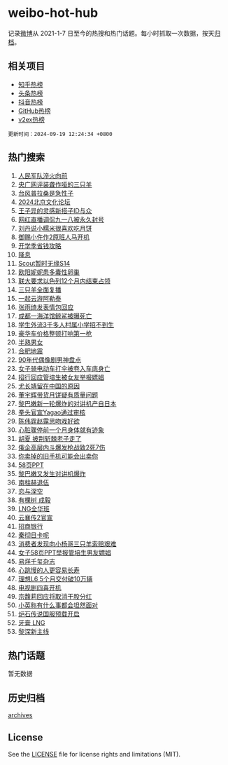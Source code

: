 # weibo-hot-hub

记录[微博](https://www.weibo.com)从 2021-1-7 日至今的热搜和热门话题。每小时抓取一次数据，按天[归档](archives)。

## 相关项目

- [知乎热榜](https://github.com/snaildev/zhihu-hot-hub)
- [头条热榜](https://github.com/snaildev/toutiao-hot-hub)
- [抖音热榜](https://github.com/snaildev/douyin-hot-hub)
- [GitHub热榜](https://github.com/snaildev/github-hot-hub)
- [v2ex热榜](https://github.com/snaildev/v2ex-hot-hub)


`更新时间：2024-09-19 12:24:34 +0800`

## 热门搜索

1. [人民军队淬火向前](https://m.weibo.cn/search?containerid=100103type%3D1%26t%3D10%26q%3D%23%E4%BA%BA%E6%B0%91%E5%86%9B%E9%98%9F%E6%B7%AC%E7%81%AB%E5%90%91%E5%89%8D%23&stream_entry_id=51&isnewpage=1&extparam=seat%3D1%26pos%3D0%26filter_type%3Drealtimehot%26stream_entry_id%3D51%26c_type%3D51%26q%3D%2523%25E4%25BA%25BA%25E6%25B0%2591%25E5%2586%259B%25E9%2598%259F%25E6%25B7%25AC%25E7%2581%25AB%25E5%2590%2591%25E5%2589%258D%2523%26dgr%3D0%26cate%3D10103%26display_time%3D1726719873%26pre_seqid%3D172671987368101234465152)
1. [央广网评装聋作哑的三只羊](https://m.weibo.cn/search?containerid=100103type%3D1%26t%3D10%26q%3D%23%E5%A4%AE%E5%B9%BF%E7%BD%91%E8%AF%84%E8%A3%85%E8%81%8B%E4%BD%9C%E5%93%91%E7%9A%84%E4%B8%89%E5%8F%AA%E7%BE%8A%23&stream_entry_id=31&isnewpage=1&extparam=seat%3D1%26flag%3D2%26c_type%3D31%26realpos%3D1%26pos%3D0%26lcate%3D5001%26band_rank%3D1%26q%3D%2523%25E5%25A4%25AE%25E5%25B9%25BF%25E7%25BD%2591%25E8%25AF%2584%25E8%25A3%2585%25E8%2581%258B%25E4%25BD%259C%25E5%2593%2591%25E7%259A%2584%25E4%25B8%2589%25E5%258F%25AA%25E7%25BE%258A%2523%26cate%3D5001%26stream_entry_id%3D31%26dgr%3D0%26filter_type%3Drealtimehot%26display_time%3D1726719873%26pre_seqid%3D172671987368101234465152)
1. [台风普拉桑是急性子](https://m.weibo.cn/search?containerid=100103type%3D1%26t%3D10%26q%3D%23%E5%8F%B0%E9%A3%8E%E6%99%AE%E6%8B%89%E6%A1%91%E6%98%AF%E6%80%A5%E6%80%A7%E5%AD%90%23&stream_entry_id=31&isnewpage=1&extparam=seat%3D1%26flag%3D1%26c_type%3D31%26realpos%3D2%26pos%3D1%26lcate%3D5001%26band_rank%3D2%26q%3D%2523%25E5%258F%25B0%25E9%25A3%258E%25E6%2599%25AE%25E6%258B%2589%25E6%25A1%2591%25E6%2598%25AF%25E6%2580%25A5%25E6%2580%25A7%25E5%25AD%2590%2523%26cate%3D5001%26stream_entry_id%3D31%26dgr%3D0%26filter_type%3Drealtimehot%26display_time%3D1726719873%26pre_seqid%3D172671987368101234465152)
1. [2024北京文化论坛](https://m.weibo.cn/search?containerid=100103type%3D1%26t%3D10%26q%3D%232024%E5%8C%97%E4%BA%AC%E6%96%87%E5%8C%96%E8%AE%BA%E5%9D%9B%23&stream_entry_id=31&isnewpage=1&extparam=seat%3D1%26flag%3D0%26c_type%3D31%26realpos%3D3%26pos%3D2%26lcate%3D5001%26band_rank%3D3%26q%3D%25232024%25E5%258C%2597%25E4%25BA%25AC%25E6%2596%2587%25E5%258C%2596%25E8%25AE%25BA%25E5%259D%259B%2523%26cate%3D5001%26stream_entry_id%3D31%26dgr%3D0%26filter_type%3Drealtimehot%26display_time%3D1726719873%26pre_seqid%3D172671987368101234465152)
1. [王子异的灵感新搭子ID与众](https://m.weibo.cn/search?containerid=100103type%3D1%26t%3D10%26q%3D%23%E7%8E%8B%E5%AD%90%E5%BC%82%E7%9A%84%E7%81%B5%E6%84%9F%E6%96%B0%E6%90%AD%E5%AD%90ID%E4%B8%8E%E4%BC%97%23&stream_entry_id=31&isnewpage=1&extparam=seat%3D1%26filter_type%3Drealtimehot%26c_type%3D31%26q%3D%2523%25E7%258E%258B%25E5%25AD%2590%25E5%25BC%2582%25E7%259A%2584%25E7%2581%25B5%25E6%2584%259F%25E6%2596%25B0%25E6%2590%25AD%25E5%25AD%2590ID%25E4%25B8%258E%25E4%25BC%2597%2523%26cate%3D5001%26lcate%3D5001%26adid%3D255613%26band_rank%3D4%26stream_entry_id%3D31%26topic_ad%3D1%26is_ad_pos%3D1%26dgr%3D0%26pos%3D3%26display_time%3D1726719873%26pre_seqid%3D172671987368101234465152)
1. [网红直播调侃九一八被永久封号](https://m.weibo.cn/search?containerid=100103type%3D1%26t%3D10%26q%3D%23%E7%BD%91%E7%BA%A2%E7%9B%B4%E6%92%AD%E8%B0%83%E4%BE%83%E4%B9%9D%E4%B8%80%E5%85%AB%E8%A2%AB%E6%B0%B8%E4%B9%85%E5%B0%81%E5%8F%B7%23&stream_entry_id=31&isnewpage=1&extparam=seat%3D1%26flag%3D1%26c_type%3D31%26realpos%3D4%26pos%3D4%26lcate%3D5001%26band_rank%3D4%26q%3D%2523%25E7%25BD%2591%25E7%25BA%25A2%25E7%259B%25B4%25E6%2592%25AD%25E8%25B0%2583%25E4%25BE%2583%25E4%25B9%259D%25E4%25B8%2580%25E5%2585%25AB%25E8%25A2%25AB%25E6%25B0%25B8%25E4%25B9%2585%25E5%25B0%2581%25E5%258F%25B7%2523%26cate%3D5001%26stream_entry_id%3D31%26dgr%3D0%26filter_type%3Drealtimehot%26display_time%3D1726719873%26pre_seqid%3D172671987368101234465152)
1. [刘丹说小糯米很喜欢吃月饼](https://m.weibo.cn/search?containerid=100103type%3D1%26t%3D10%26q%3D%23%E5%88%98%E4%B8%B9%E8%AF%B4%E5%B0%8F%E7%B3%AF%E7%B1%B3%E5%BE%88%E5%96%9C%E6%AC%A2%E5%90%83%E6%9C%88%E9%A5%BC%23&stream_entry_id=31&isnewpage=1&extparam=seat%3D1%26flag%3D2%26c_type%3D31%26realpos%3D5%26pos%3D5%26lcate%3D5001%26band_rank%3D5%26q%3D%2523%25E5%2588%2598%25E4%25B8%25B9%25E8%25AF%25B4%25E5%25B0%258F%25E7%25B3%25AF%25E7%25B1%25B3%25E5%25BE%2588%25E5%2596%259C%25E6%25AC%25A2%25E5%2590%2583%25E6%259C%2588%25E9%25A5%25BC%2523%26cate%3D5001%26stream_entry_id%3D31%26dgr%3D0%26filter_type%3Drealtimehot%26display_time%3D1726719873%26pre_seqid%3D172671987368101234465152)
1. [御赐小仵作2原班人马开机](https://m.weibo.cn/search?containerid=100103type%3D1%26t%3D10%26q%3D%23%E5%BE%A1%E8%B5%90%E5%B0%8F%E4%BB%B5%E4%BD%9C2%E5%8E%9F%E7%8F%AD%E4%BA%BA%E9%A9%AC%E5%BC%80%E6%9C%BA%23&stream_entry_id=31&isnewpage=1&extparam=seat%3D1%26flag%3D1%26c_type%3D31%26realpos%3D6%26pos%3D6%26lcate%3D5001%26band_rank%3D6%26q%3D%2523%25E5%25BE%25A1%25E8%25B5%2590%25E5%25B0%258F%25E4%25BB%25B5%25E4%25BD%259C2%25E5%258E%259F%25E7%258F%25AD%25E4%25BA%25BA%25E9%25A9%25AC%25E5%25BC%2580%25E6%259C%25BA%2523%26cate%3D5001%26stream_entry_id%3D31%26dgr%3D0%26filter_type%3Drealtimehot%26display_time%3D1726719873%26pre_seqid%3D172671987368101234465152)
1. [开学季省钱攻略](https://m.weibo.cn/search?containerid=100103type%3D1%26t%3D10%26q%3D%23%E5%BC%80%E5%AD%A6%E5%AD%A3%E7%9C%81%E9%92%B1%E6%94%BB%E7%95%A5%23&stream_entry_id=31&isnewpage=1&extparam=seat%3D1%26filter_type%3Drealtimehot%26c_type%3D31%26pos%3D7%26lcate%3D5001%26cate%3D5001%26band_rank%3D7%26q%3D%2523%25E5%25BC%2580%25E5%25AD%25A6%25E5%25AD%25A3%25E7%259C%2581%25E9%2592%25B1%25E6%2594%25BB%25E7%2595%25A5%2523%26adid%3D255631%26is_ad_pos%3D1%26dgr%3D0%26stream_entry_id%3D31%26display_time%3D1726719873%26pre_seqid%3D172671987368101234465152)
1. [降息](https://m.weibo.cn/search?containerid=100103type%3D1%26t%3D10%26q%3D%E9%99%8D%E6%81%AF&stream_entry_id=31&isnewpage=1&extparam=seat%3D1%26flag%3D16%26c_type%3D31%26realpos%3D7%26pos%3D8%26lcate%3D5001%26band_rank%3D7%26q%3D%25E9%2599%258D%25E6%2581%25AF%26cate%3D5001%26stream_entry_id%3D31%26dgr%3D0%26filter_type%3Drealtimehot%26display_time%3D1726719873%26pre_seqid%3D172671987368101234465152)
1. [Scout暂时无缘S14](https://m.weibo.cn/search?containerid=100103type%3D1%26t%3D10%26q%3D%23Scout%E6%9A%82%E6%97%B6%E6%97%A0%E7%BC%98S14%23&stream_entry_id=31&isnewpage=1&extparam=seat%3D1%26flag%3D1%26c_type%3D31%26realpos%3D8%26pos%3D9%26lcate%3D5001%26band_rank%3D8%26q%3D%2523Scout%25E6%259A%2582%25E6%2597%25B6%25E6%2597%25A0%25E7%25BC%2598S14%2523%26cate%3D5001%26stream_entry_id%3D31%26dgr%3D0%26filter_type%3Drealtimehot%26display_time%3D1726719873%26pre_seqid%3D172671987368101234465152)
1. [欧阳妮妮患多囊性卵巢](https://m.weibo.cn/search?containerid=100103type%3D1%26t%3D10%26q%3D%23%E6%AC%A7%E9%98%B3%E5%A6%AE%E5%A6%AE%E6%82%A3%E5%A4%9A%E5%9B%8A%E6%80%A7%E5%8D%B5%E5%B7%A2%23&stream_entry_id=31&isnewpage=1&extparam=seat%3D1%26flag%3D2%26c_type%3D31%26realpos%3D9%26pos%3D10%26lcate%3D5001%26band_rank%3D9%26q%3D%2523%25E6%25AC%25A7%25E9%2598%25B3%25E5%25A6%25AE%25E5%25A6%25AE%25E6%2582%25A3%25E5%25A4%259A%25E5%259B%258A%25E6%2580%25A7%25E5%258D%25B5%25E5%25B7%25A2%2523%26cate%3D5001%26stream_entry_id%3D31%26dgr%3D0%26filter_type%3Drealtimehot%26display_time%3D1726719873%26pre_seqid%3D172671987368101234465152)
1. [联大要求以色列12个月内结束占领](https://m.weibo.cn/search?containerid=100103type%3D1%26t%3D10%26q%3D%23%E8%81%94%E5%A4%A7%E8%A6%81%E6%B1%82%E4%BB%A5%E8%89%B2%E5%88%9712%E4%B8%AA%E6%9C%88%E5%86%85%E7%BB%93%E6%9D%9F%E5%8D%A0%E9%A2%86%23&stream_entry_id=31&isnewpage=1&extparam=seat%3D1%26flag%3D0%26c_type%3D31%26realpos%3D10%26pos%3D11%26lcate%3D5001%26band_rank%3D10%26q%3D%2523%25E8%2581%2594%25E5%25A4%25A7%25E8%25A6%2581%25E6%25B1%2582%25E4%25BB%25A5%25E8%2589%25B2%25E5%2588%259712%25E4%25B8%25AA%25E6%259C%2588%25E5%2586%2585%25E7%25BB%2593%25E6%259D%259F%25E5%258D%25A0%25E9%25A2%2586%2523%26cate%3D5001%26stream_entry_id%3D31%26dgr%3D0%26filter_type%3Drealtimehot%26display_time%3D1726719873%26pre_seqid%3D172671987368101234465152)
1. [三只羊全面复播](https://m.weibo.cn/search?containerid=100103type%3D1%26t%3D10%26q%3D%23%E4%B8%89%E5%8F%AA%E7%BE%8A%E5%85%A8%E9%9D%A2%E5%A4%8D%E6%92%AD%23&stream_entry_id=31&isnewpage=1&extparam=seat%3D1%26flag%3D2%26c_type%3D31%26realpos%3D11%26pos%3D12%26lcate%3D5001%26band_rank%3D11%26q%3D%2523%25E4%25B8%2589%25E5%258F%25AA%25E7%25BE%258A%25E5%2585%25A8%25E9%259D%25A2%25E5%25A4%258D%25E6%2592%25AD%2523%26cate%3D5001%26stream_entry_id%3D31%26dgr%3D0%26filter_type%3Drealtimehot%26display_time%3D1726719873%26pre_seqid%3D172671987368101234465152)
1. [一起云游阿勒泰](https://m.weibo.cn/search?containerid=100103type%3D1%26t%3D10%26q%3D%23%E4%B8%80%E8%B5%B7%E4%BA%91%E6%B8%B8%E9%98%BF%E5%8B%92%E6%B3%B0%23&stream_entry_id=31&isnewpage=1&extparam=seat%3D1%26flag%3D0%26c_type%3D31%26realpos%3D12%26pos%3D13%26lcate%3D5001%26filter_type%3Drealtimehot%26band_rank%3D12%26q%3D%2523%25E4%25B8%2580%25E8%25B5%25B7%25E4%25BA%2591%25E6%25B8%25B8%25E9%2598%25BF%25E5%258B%2592%25E6%25B3%25B0%2523%26adid%3D255684%26stream_entry_id%3D31%26dgr%3D0%26cate%3D5001%26display_time%3D1726719873%26pre_seqid%3D172671987368101234465152)
1. [张雨绮发表情包回应](https://m.weibo.cn/search?containerid=100103type%3D1%26t%3D10%26q%3D%E5%BC%A0%E9%9B%A8%E7%BB%AE%E5%8F%91%E8%A1%A8%E6%83%85%E5%8C%85%E5%9B%9E%E5%BA%94&stream_entry_id=31&isnewpage=1&extparam=seat%3D1%26flag%3D2%26c_type%3D31%26realpos%3D13%26pos%3D14%26lcate%3D5001%26band_rank%3D13%26q%3D%25E5%25BC%25A0%25E9%259B%25A8%25E7%25BB%25AE%25E5%258F%2591%25E8%25A1%25A8%25E6%2583%2585%25E5%258C%2585%25E5%259B%259E%25E5%25BA%2594%26cate%3D5001%26stream_entry_id%3D31%26dgr%3D0%26filter_type%3Drealtimehot%26display_time%3D1726719873%26pre_seqid%3D172671987368101234465152)
1. [成都一海洋馆鲸鲨被曝死亡](https://m.weibo.cn/search?containerid=100103type%3D1%26t%3D10%26q%3D%23%E6%88%90%E9%83%BD%E4%B8%80%E6%B5%B7%E6%B4%8B%E9%A6%86%E9%B2%B8%E9%B2%A8%E8%A2%AB%E6%9B%9D%E6%AD%BB%E4%BA%A1%23&stream_entry_id=31&isnewpage=1&extparam=seat%3D1%26flag%3D0%26c_type%3D31%26realpos%3D14%26pos%3D15%26lcate%3D5001%26band_rank%3D14%26q%3D%2523%25E6%2588%2590%25E9%2583%25BD%25E4%25B8%2580%25E6%25B5%25B7%25E6%25B4%258B%25E9%25A6%2586%25E9%25B2%25B8%25E9%25B2%25A8%25E8%25A2%25AB%25E6%259B%259D%25E6%25AD%25BB%25E4%25BA%25A1%2523%26cate%3D5001%26stream_entry_id%3D31%26dgr%3D0%26filter_type%3Drealtimehot%26display_time%3D1726719873%26pre_seqid%3D172671987368101234465152)
1. [学生外流3千多人村属小学招不到生](https://m.weibo.cn/search?containerid=100103type%3D1%26t%3D10%26q%3D%23%E5%AD%A6%E7%94%9F%E5%A4%96%E6%B5%813%E5%8D%83%E5%A4%9A%E4%BA%BA%E6%9D%91%E5%B1%9E%E5%B0%8F%E5%AD%A6%E6%8B%9B%E4%B8%8D%E5%88%B0%E7%94%9F%23&stream_entry_id=31&isnewpage=1&extparam=seat%3D1%26flag%3D1%26c_type%3D31%26realpos%3D15%26pos%3D16%26lcate%3D5001%26band_rank%3D15%26q%3D%2523%25E5%25AD%25A6%25E7%2594%259F%25E5%25A4%2596%25E6%25B5%25813%25E5%258D%2583%25E5%25A4%259A%25E4%25BA%25BA%25E6%259D%2591%25E5%25B1%259E%25E5%25B0%258F%25E5%25AD%25A6%25E6%258B%259B%25E4%25B8%258D%25E5%2588%25B0%25E7%2594%259F%2523%26cate%3D5001%26stream_entry_id%3D31%26dgr%3D0%26filter_type%3Drealtimehot%26display_time%3D1726719873%26pre_seqid%3D172671987368101234465152)
1. [豪华车价格整顿打响第一枪](https://m.weibo.cn/search?containerid=100103type%3D1%26t%3D10%26q%3D%23%E8%B1%AA%E5%8D%8E%E8%BD%A6%E4%BB%B7%E6%A0%BC%E6%95%B4%E9%A1%BF%E6%89%93%E5%93%8D%E7%AC%AC%E4%B8%80%E6%9E%AA%23&stream_entry_id=31&isnewpage=1&extparam=seat%3D1%26flag%3D0%26c_type%3D31%26realpos%3D16%26pos%3D17%26lcate%3D5001%26filter_type%3Drealtimehot%26band_rank%3D16%26q%3D%2523%25E8%25B1%25AA%25E5%258D%258E%25E8%25BD%25A6%25E4%25BB%25B7%25E6%25A0%25BC%25E6%2595%25B4%25E9%25A1%25BF%25E6%2589%2593%25E5%2593%258D%25E7%25AC%25AC%25E4%25B8%2580%25E6%259E%25AA%2523%26adid%3D255768%26stream_entry_id%3D31%26dgr%3D0%26cate%3D5001%26display_time%3D1726719873%26pre_seqid%3D172671987368101234465152)
1. [半熟男女](https://m.weibo.cn/search?containerid=100103type%3D1%26t%3D10%26q%3D%E5%8D%8A%E7%86%9F%E7%94%B7%E5%A5%B3&stream_entry_id=31&isnewpage=1&extparam=seat%3D1%26flag%3D1%26c_type%3D31%26realpos%3D17%26pos%3D18%26lcate%3D5001%26band_rank%3D17%26q%3D%25E5%258D%258A%25E7%2586%259F%25E7%2594%25B7%25E5%25A5%25B3%26cate%3D5001%26stream_entry_id%3D31%26dgr%3D0%26filter_type%3Drealtimehot%26display_time%3D1726719873%26pre_seqid%3D172671987368101234465152)
1. [合肥地震](https://m.weibo.cn/search?containerid=100103type%3D1%26t%3D10%26q%3D%E5%90%88%E8%82%A5%E5%9C%B0%E9%9C%87&stream_entry_id=31&isnewpage=1&extparam=seat%3D1%26flag%3D0%26c_type%3D31%26realpos%3D18%26pos%3D19%26lcate%3D5001%26band_rank%3D18%26q%3D%25E5%2590%2588%25E8%2582%25A5%25E5%259C%25B0%25E9%259C%2587%26cate%3D5001%26stream_entry_id%3D31%26dgr%3D0%26filter_type%3Drealtimehot%26display_time%3D1726719873%26pre_seqid%3D172671987368101234465152)
1. [90年代偶像剧男神盘点](https://m.weibo.cn/search?containerid=100103type%3D1%26t%3D10%26q%3D90%E5%B9%B4%E4%BB%A3%E5%81%B6%E5%83%8F%E5%89%A7%E7%94%B7%E7%A5%9E%E7%9B%98%E7%82%B9&stream_entry_id=31&isnewpage=1&extparam=seat%3D1%26flag%3D1%26c_type%3D31%26realpos%3D19%26pos%3D20%26lcate%3D5001%26band_rank%3D19%26q%3D90%25E5%25B9%25B4%25E4%25BB%25A3%25E5%2581%25B6%25E5%2583%258F%25E5%2589%25A7%25E7%2594%25B7%25E7%25A5%259E%25E7%259B%2598%25E7%2582%25B9%26cate%3D5001%26stream_entry_id%3D31%26dgr%3D0%26filter_type%3Drealtimehot%26display_time%3D1726719873%26pre_seqid%3D172671987368101234465152)
1. [女子骑电动车打伞被卷入车底身亡](https://m.weibo.cn/search?containerid=100103type%3D1%26t%3D10%26q%3D%23%E5%A5%B3%E5%AD%90%E9%AA%91%E7%94%B5%E5%8A%A8%E8%BD%A6%E6%89%93%E4%BC%9E%E8%A2%AB%E5%8D%B7%E5%85%A5%E8%BD%A6%E5%BA%95%E8%BA%AB%E4%BA%A1%23&stream_entry_id=31&isnewpage=1&extparam=seat%3D1%26flag%3D1%26c_type%3D31%26realpos%3D20%26pos%3D21%26lcate%3D5001%26band_rank%3D20%26q%3D%2523%25E5%25A5%25B3%25E5%25AD%2590%25E9%25AA%2591%25E7%2594%25B5%25E5%258A%25A8%25E8%25BD%25A6%25E6%2589%2593%25E4%25BC%259E%25E8%25A2%25AB%25E5%258D%25B7%25E5%2585%25A5%25E8%25BD%25A6%25E5%25BA%2595%25E8%25BA%25AB%25E4%25BA%25A1%2523%26cate%3D5001%26stream_entry_id%3D31%26dgr%3D0%26filter_type%3Drealtimehot%26display_time%3D1726719873%26pre_seqid%3D172671987368101234465152)
1. [招行回应管培生被女友举报嫖娼](https://m.weibo.cn/search?containerid=100103type%3D1%26t%3D10%26q%3D%23%E6%8B%9B%E8%A1%8C%E5%9B%9E%E5%BA%94%E7%AE%A1%E5%9F%B9%E7%94%9F%E8%A2%AB%E5%A5%B3%E5%8F%8B%E4%B8%BE%E6%8A%A5%E5%AB%96%E5%A8%BC%23&stream_entry_id=31&isnewpage=1&extparam=seat%3D1%26flag%3D2%26c_type%3D31%26realpos%3D21%26pos%3D22%26lcate%3D5001%26band_rank%3D21%26q%3D%2523%25E6%258B%259B%25E8%25A1%258C%25E5%259B%259E%25E5%25BA%2594%25E7%25AE%25A1%25E5%259F%25B9%25E7%2594%259F%25E8%25A2%25AB%25E5%25A5%25B3%25E5%258F%258B%25E4%25B8%25BE%25E6%258A%25A5%25E5%25AB%2596%25E5%25A8%25BC%2523%26cate%3D5001%26stream_entry_id%3D31%26dgr%3D0%26filter_type%3Drealtimehot%26display_time%3D1726719873%26pre_seqid%3D172671987368101234465152)
1. [尤长靖留在中国的原因](https://m.weibo.cn/search?containerid=100103type%3D1%26t%3D10%26q%3D%E5%B0%A4%E9%95%BF%E9%9D%96%E7%95%99%E5%9C%A8%E4%B8%AD%E5%9B%BD%E7%9A%84%E5%8E%9F%E5%9B%A0&stream_entry_id=31&isnewpage=1&extparam=seat%3D1%26flag%3D1%26c_type%3D31%26realpos%3D22%26pos%3D23%26lcate%3D5001%26band_rank%3D22%26q%3D%25E5%25B0%25A4%25E9%2595%25BF%25E9%259D%2596%25E7%2595%2599%25E5%259C%25A8%25E4%25B8%25AD%25E5%259B%25BD%25E7%259A%2584%25E5%258E%259F%25E5%259B%25A0%26cate%3D5001%26stream_entry_id%3D31%26dgr%3D0%26filter_type%3Drealtimehot%26display_time%3D1726719873%26pre_seqid%3D172671987368101234465152)
1. [董宇辉带货月饼疑有质量问题](https://m.weibo.cn/search?containerid=100103type%3D1%26t%3D10%26q%3D%23%E8%91%A3%E5%AE%87%E8%BE%89%E5%B8%A6%E8%B4%A7%E6%9C%88%E9%A5%BC%E7%96%91%E6%9C%89%E8%B4%A8%E9%87%8F%E9%97%AE%E9%A2%98%23&stream_entry_id=31&isnewpage=1&extparam=seat%3D1%26flag%3D1%26c_type%3D31%26realpos%3D23%26pos%3D24%26lcate%3D5001%26band_rank%3D23%26q%3D%2523%25E8%2591%25A3%25E5%25AE%2587%25E8%25BE%2589%25E5%25B8%25A6%25E8%25B4%25A7%25E6%259C%2588%25E9%25A5%25BC%25E7%2596%2591%25E6%259C%2589%25E8%25B4%25A8%25E9%2587%258F%25E9%2597%25AE%25E9%25A2%2598%2523%26cate%3D5001%26stream_entry_id%3D31%26dgr%3D0%26filter_type%3Drealtimehot%26display_time%3D1726719873%26pre_seqid%3D172671987368101234465152)
1. [黎巴嫩新一轮爆炸的对讲机产自日本](https://m.weibo.cn/search?containerid=100103type%3D1%26t%3D10%26q%3D%23%E9%BB%8E%E5%B7%B4%E5%AB%A9%E6%96%B0%E4%B8%80%E8%BD%AE%E7%88%86%E7%82%B8%E7%9A%84%E5%AF%B9%E8%AE%B2%E6%9C%BA%E4%BA%A7%E8%87%AA%E6%97%A5%E6%9C%AC%23&stream_entry_id=31&isnewpage=1&extparam=seat%3D1%26flag%3D0%26c_type%3D31%26realpos%3D24%26pos%3D25%26lcate%3D5001%26band_rank%3D24%26q%3D%2523%25E9%25BB%258E%25E5%25B7%25B4%25E5%25AB%25A9%25E6%2596%25B0%25E4%25B8%2580%25E8%25BD%25AE%25E7%2588%2586%25E7%2582%25B8%25E7%259A%2584%25E5%25AF%25B9%25E8%25AE%25B2%25E6%259C%25BA%25E4%25BA%25A7%25E8%2587%25AA%25E6%2597%25A5%25E6%259C%25AC%2523%26cate%3D5001%26stream_entry_id%3D31%26dgr%3D0%26filter_type%3Drealtimehot%26display_time%3D1726719873%26pre_seqid%3D172671987368101234465152)
1. [拳头官宣Yagao通过审核](https://m.weibo.cn/search?containerid=100103type%3D1%26t%3D10%26q%3D%23%E6%8B%B3%E5%A4%B4%E5%AE%98%E5%AE%A3Yagao%E9%80%9A%E8%BF%87%E5%AE%A1%E6%A0%B8%23&stream_entry_id=31&isnewpage=1&extparam=seat%3D1%26flag%3D1%26c_type%3D31%26realpos%3D25%26pos%3D26%26lcate%3D5001%26band_rank%3D25%26q%3D%2523%25E6%258B%25B3%25E5%25A4%25B4%25E5%25AE%2598%25E5%25AE%25A3Yagao%25E9%2580%259A%25E8%25BF%2587%25E5%25AE%25A1%25E6%25A0%25B8%2523%26cate%3D5001%26stream_entry_id%3D31%26dgr%3D0%26filter_type%3Drealtimehot%26display_time%3D1726719873%26pre_seqid%3D172671987368101234465152)
1. [陈伟霆赵露思吻戏好欲](https://m.weibo.cn/search?containerid=100103type%3D1%26t%3D10%26q%3D%E9%99%88%E4%BC%9F%E9%9C%86%E8%B5%B5%E9%9C%B2%E6%80%9D%E5%90%BB%E6%88%8F%E5%A5%BD%E6%AC%B2&stream_entry_id=31&isnewpage=1&extparam=seat%3D1%26flag%3D1%26c_type%3D31%26realpos%3D26%26pos%3D27%26lcate%3D5001%26band_rank%3D26%26q%3D%25E9%2599%2588%25E4%25BC%259F%25E9%259C%2586%25E8%25B5%25B5%25E9%259C%25B2%25E6%2580%259D%25E5%2590%25BB%25E6%2588%258F%25E5%25A5%25BD%25E6%25AC%25B2%26cate%3D5001%26stream_entry_id%3D31%26dgr%3D0%26filter_type%3Drealtimehot%26display_time%3D1726719873%26pre_seqid%3D172671987368101234465152)
1. [心脏骤停前一个月身体就有迹象](https://m.weibo.cn/search?containerid=100103type%3D1%26t%3D10%26q%3D%23%E5%BF%83%E8%84%8F%E9%AA%A4%E5%81%9C%E5%89%8D%E4%B8%80%E4%B8%AA%E6%9C%88%E8%BA%AB%E4%BD%93%E5%B0%B1%E6%9C%89%E8%BF%B9%E8%B1%A1%23&stream_entry_id=31&isnewpage=1&extparam=seat%3D1%26flag%3D0%26c_type%3D31%26realpos%3D27%26pos%3D28%26lcate%3D5001%26band_rank%3D27%26q%3D%2523%25E5%25BF%2583%25E8%2584%258F%25E9%25AA%25A4%25E5%2581%259C%25E5%2589%258D%25E4%25B8%2580%25E4%25B8%25AA%25E6%259C%2588%25E8%25BA%25AB%25E4%25BD%2593%25E5%25B0%25B1%25E6%259C%2589%25E8%25BF%25B9%25E8%25B1%25A1%2523%26cate%3D5001%26stream_entry_id%3D31%26dgr%3D0%26filter_type%3Drealtimehot%26display_time%3D1726719873%26pre_seqid%3D172671987368101234465152)
1. [胡夏 披荆斩棘老子走了](https://m.weibo.cn/search?containerid=100103type%3D1%26t%3D10%26q%3D%E8%83%A1%E5%A4%8F+%E6%8A%AB%E8%8D%86%E6%96%A9%E6%A3%98%E8%80%81%E5%AD%90%E8%B5%B0%E4%BA%86&stream_entry_id=31&isnewpage=1&extparam=seat%3D1%26flag%3D1%26c_type%3D31%26realpos%3D28%26pos%3D29%26lcate%3D5001%26band_rank%3D28%26q%3D%25E8%2583%25A1%25E5%25A4%258F%2520%25E6%258A%25AB%25E8%258D%2586%25E6%2596%25A9%25E6%25A3%2598%25E8%2580%2581%25E5%25AD%2590%25E8%25B5%25B0%25E4%25BA%2586%26cate%3D5001%26stream_entry_id%3D31%26dgr%3D0%26filter_type%3Drealtimehot%26display_time%3D1726719873%26pre_seqid%3D172671987368101234465152)
1. [俄企高层内斗爆发枪战致2死7伤](https://m.weibo.cn/search?containerid=100103type%3D1%26t%3D10%26q%3D%23%E4%BF%84%E4%BC%81%E9%AB%98%E5%B1%82%E5%86%85%E6%96%97%E7%88%86%E5%8F%91%E6%9E%AA%E6%88%98%E8%87%B42%E6%AD%BB7%E4%BC%A4%23&stream_entry_id=31&isnewpage=1&extparam=seat%3D1%26flag%3D1%26c_type%3D31%26realpos%3D29%26pos%3D30%26lcate%3D5001%26band_rank%3D29%26q%3D%2523%25E4%25BF%2584%25E4%25BC%2581%25E9%25AB%2598%25E5%25B1%2582%25E5%2586%2585%25E6%2596%2597%25E7%2588%2586%25E5%258F%2591%25E6%259E%25AA%25E6%2588%2598%25E8%2587%25B42%25E6%25AD%25BB7%25E4%25BC%25A4%2523%26cate%3D5001%26stream_entry_id%3D31%26dgr%3D0%26filter_type%3Drealtimehot%26display_time%3D1726719873%26pre_seqid%3D172671987368101234465152)
1. [你卖掉的旧手机可能会出卖你](https://m.weibo.cn/search?containerid=100103type%3D1%26t%3D10%26q%3D%23%E4%BD%A0%E5%8D%96%E6%8E%89%E7%9A%84%E6%97%A7%E6%89%8B%E6%9C%BA%E5%8F%AF%E8%83%BD%E4%BC%9A%E5%87%BA%E5%8D%96%E4%BD%A0%23&stream_entry_id=31&isnewpage=1&extparam=seat%3D1%26flag%3D1%26c_type%3D31%26realpos%3D30%26pos%3D31%26lcate%3D5001%26band_rank%3D30%26q%3D%2523%25E4%25BD%25A0%25E5%258D%2596%25E6%258E%2589%25E7%259A%2584%25E6%2597%25A7%25E6%2589%258B%25E6%259C%25BA%25E5%258F%25AF%25E8%2583%25BD%25E4%25BC%259A%25E5%2587%25BA%25E5%258D%2596%25E4%25BD%25A0%2523%26cate%3D5001%26stream_entry_id%3D31%26dgr%3D0%26filter_type%3Drealtimehot%26display_time%3D1726719873%26pre_seqid%3D172671987368101234465152)
1. [58页PPT](https://m.weibo.cn/search?containerid=100103type%3D1%26t%3D10%26q%3D58%E9%A1%B5PPT&stream_entry_id=31&isnewpage=1&extparam=seat%3D1%26flag%3D0%26c_type%3D31%26realpos%3D31%26pos%3D32%26lcate%3D5001%26band_rank%3D31%26q%3D58%25E9%25A1%25B5PPT%26cate%3D5001%26stream_entry_id%3D31%26dgr%3D0%26filter_type%3Drealtimehot%26display_time%3D1726719873%26pre_seqid%3D172671987368101234465152)
1. [黎巴嫩又发生对讲机爆炸](https://m.weibo.cn/search?containerid=100103type%3D1%26t%3D10%26q%3D%23%E9%BB%8E%E5%B7%B4%E5%AB%A9%E5%8F%88%E5%8F%91%E7%94%9F%E5%AF%B9%E8%AE%B2%E6%9C%BA%E7%88%86%E7%82%B8%23&stream_entry_id=31&isnewpage=1&extparam=seat%3D1%26flag%3D0%26c_type%3D31%26realpos%3D32%26pos%3D33%26lcate%3D5001%26band_rank%3D32%26q%3D%2523%25E9%25BB%258E%25E5%25B7%25B4%25E5%25AB%25A9%25E5%258F%2588%25E5%258F%2591%25E7%2594%259F%25E5%25AF%25B9%25E8%25AE%25B2%25E6%259C%25BA%25E7%2588%2586%25E7%2582%25B8%2523%26cate%3D5001%26stream_entry_id%3D31%26dgr%3D0%26filter_type%3Drealtimehot%26display_time%3D1726719873%26pre_seqid%3D172671987368101234465152)
1. [南柱赫退伍](https://m.weibo.cn/search?containerid=100103type%3D1%26t%3D10%26q%3D%E5%8D%97%E6%9F%B1%E8%B5%AB%E9%80%80%E4%BC%8D&stream_entry_id=31&isnewpage=1&extparam=seat%3D1%26flag%3D0%26c_type%3D31%26realpos%3D33%26pos%3D34%26lcate%3D5001%26band_rank%3D33%26q%3D%25E5%258D%2597%25E6%259F%25B1%25E8%25B5%25AB%25E9%2580%2580%25E4%25BC%258D%26cate%3D5001%26stream_entry_id%3D31%26dgr%3D0%26filter_type%3Drealtimehot%26display_time%3D1726719873%26pre_seqid%3D172671987368101234465152)
1. [恋与深空](https://m.weibo.cn/search?containerid=100103type%3D1%26t%3D10%26q%3D%E6%81%8B%E4%B8%8E%E6%B7%B1%E7%A9%BA&stream_entry_id=31&isnewpage=1&extparam=seat%3D1%26flag%3D1%26c_type%3D31%26realpos%3D34%26pos%3D35%26lcate%3D5001%26band_rank%3D34%26q%3D%25E6%2581%258B%25E4%25B8%258E%25E6%25B7%25B1%25E7%25A9%25BA%26cate%3D5001%26stream_entry_id%3D31%26dgr%3D0%26filter_type%3Drealtimehot%26display_time%3D1726719873%26pre_seqid%3D172671987368101234465152)
1. [有棵树 成毅](https://m.weibo.cn/search?containerid=100103type%3D1%26t%3D10%26q%3D%E6%9C%89%E6%A3%B5%E6%A0%91+%E6%88%90%E6%AF%85&stream_entry_id=31&isnewpage=1&extparam=seat%3D1%26flag%3D0%26c_type%3D31%26realpos%3D35%26pos%3D36%26lcate%3D5001%26band_rank%3D35%26q%3D%25E6%259C%2589%25E6%25A3%25B5%25E6%25A0%2591%2520%25E6%2588%2590%25E6%25AF%2585%26cate%3D5001%26stream_entry_id%3D31%26dgr%3D0%26filter_type%3Drealtimehot%26display_time%3D1726719873%26pre_seqid%3D172671987368101234465152)
1. [LNG全华班](https://m.weibo.cn/search?containerid=100103type%3D1%26t%3D10%26q%3DLNG%E5%85%A8%E5%8D%8E%E7%8F%AD&stream_entry_id=31&isnewpage=1&extparam=seat%3D1%26flag%3D1%26c_type%3D31%26realpos%3D36%26pos%3D37%26lcate%3D5001%26band_rank%3D36%26q%3DLNG%25E5%2585%25A8%25E5%258D%258E%25E7%258F%25AD%26cate%3D5001%26stream_entry_id%3D31%26dgr%3D0%26filter_type%3Drealtimehot%26display_time%3D1726719873%26pre_seqid%3D172671987368101234465152)
1. [云襄传2官宣](https://m.weibo.cn/search?containerid=100103type%3D1%26t%3D10%26q%3D%23%E4%BA%91%E8%A5%84%E4%BC%A02%E5%AE%98%E5%AE%A3%23&stream_entry_id=31&isnewpage=1&extparam=seat%3D1%26flag%3D1%26c_type%3D31%26realpos%3D37%26pos%3D38%26lcate%3D5001%26band_rank%3D37%26q%3D%2523%25E4%25BA%2591%25E8%25A5%2584%25E4%25BC%25A02%25E5%25AE%2598%25E5%25AE%25A3%2523%26cate%3D5001%26stream_entry_id%3D31%26dgr%3D0%26filter_type%3Drealtimehot%26display_time%3D1726719873%26pre_seqid%3D172671987368101234465152)
1. [招商银行](https://m.weibo.cn/search?containerid=100103type%3D1%26t%3D10%26q%3D%E6%8B%9B%E5%95%86%E9%93%B6%E8%A1%8C&stream_entry_id=31&isnewpage=1&extparam=seat%3D1%26flag%3D1%26c_type%3D31%26realpos%3D38%26pos%3D39%26lcate%3D5001%26band_rank%3D38%26q%3D%25E6%258B%259B%25E5%2595%2586%25E9%2593%25B6%25E8%25A1%258C%26cate%3D5001%26stream_entry_id%3D31%26dgr%3D0%26filter_type%3Drealtimehot%26display_time%3D1726719873%26pre_seqid%3D172671987368101234465152)
1. [秦彻日卡呢](https://m.weibo.cn/search?containerid=100103type%3D1%26t%3D10%26q%3D%E7%A7%A6%E5%BD%BB%E6%97%A5%E5%8D%A1%E5%91%A2&stream_entry_id=31&isnewpage=1&extparam=seat%3D1%26flag%3D1%26c_type%3D31%26realpos%3D39%26pos%3D40%26lcate%3D5001%26band_rank%3D39%26q%3D%25E7%25A7%25A6%25E5%25BD%25BB%25E6%2597%25A5%25E5%258D%25A1%25E5%2591%25A2%26cate%3D5001%26stream_entry_id%3D31%26dgr%3D0%26filter_type%3Drealtimehot%26display_time%3D1726719873%26pre_seqid%3D172671987368101234465152)
1. [消费者发现向小杨哥三只羊索赔艰难](https://m.weibo.cn/search?containerid=100103type%3D1%26t%3D10%26q%3D%23%E6%B6%88%E8%B4%B9%E8%80%85%E5%8F%91%E7%8E%B0%E5%90%91%E5%B0%8F%E6%9D%A8%E5%93%A5%E4%B8%89%E5%8F%AA%E7%BE%8A%E7%B4%A2%E8%B5%94%E8%89%B0%E9%9A%BE%23&stream_entry_id=31&isnewpage=1&extparam=seat%3D1%26flag%3D1%26c_type%3D31%26realpos%3D40%26pos%3D41%26lcate%3D5001%26band_rank%3D40%26q%3D%2523%25E6%25B6%2588%25E8%25B4%25B9%25E8%2580%2585%25E5%258F%2591%25E7%258E%25B0%25E5%2590%2591%25E5%25B0%258F%25E6%259D%25A8%25E5%2593%25A5%25E4%25B8%2589%25E5%258F%25AA%25E7%25BE%258A%25E7%25B4%25A2%25E8%25B5%2594%25E8%2589%25B0%25E9%259A%25BE%2523%26cate%3D5001%26stream_entry_id%3D31%26dgr%3D0%26filter_type%3Drealtimehot%26display_time%3D1726719873%26pre_seqid%3D172671987368101234465152)
1. [女子58页PPT举报管培生男友嫖娼](https://m.weibo.cn/search?containerid=100103type%3D1%26t%3D10%26q%3D%23%E5%A5%B3%E5%AD%9058%E9%A1%B5PPT%E4%B8%BE%E6%8A%A5%E7%AE%A1%E5%9F%B9%E7%94%9F%E7%94%B7%E5%8F%8B%E5%AB%96%E5%A8%BC%23&stream_entry_id=31&isnewpage=1&extparam=seat%3D1%26flag%3D0%26c_type%3D31%26realpos%3D41%26pos%3D42%26lcate%3D5001%26band_rank%3D41%26q%3D%2523%25E5%25A5%25B3%25E5%25AD%259058%25E9%25A1%25B5PPT%25E4%25B8%25BE%25E6%258A%25A5%25E7%25AE%25A1%25E5%259F%25B9%25E7%2594%259F%25E7%2594%25B7%25E5%258F%258B%25E5%25AB%2596%25E5%25A8%25BC%2523%26cate%3D5001%26stream_entry_id%3D31%26dgr%3D0%26filter_type%3Drealtimehot%26display_time%3D1726719873%26pre_seqid%3D172671987368101234465152)
1. [易烊千玺杂志](https://m.weibo.cn/search?containerid=100103type%3D1%26t%3D10%26q%3D%E6%98%93%E7%83%8A%E5%8D%83%E7%8E%BA%E6%9D%82%E5%BF%97&stream_entry_id=31&isnewpage=1&extparam=seat%3D1%26flag%3D1%26c_type%3D31%26realpos%3D42%26pos%3D43%26lcate%3D5001%26band_rank%3D42%26q%3D%25E6%2598%2593%25E7%2583%258A%25E5%258D%2583%25E7%258E%25BA%25E6%259D%2582%25E5%25BF%2597%26cate%3D5001%26stream_entry_id%3D31%26dgr%3D0%26filter_type%3Drealtimehot%26display_time%3D1726719873%26pre_seqid%3D172671987368101234465152)
1. [心跳慢的人更容易长寿](https://m.weibo.cn/search?containerid=100103type%3D1%26t%3D10%26q%3D%23%E5%BF%83%E8%B7%B3%E6%85%A2%E7%9A%84%E4%BA%BA%E6%9B%B4%E5%AE%B9%E6%98%93%E9%95%BF%E5%AF%BF%23&stream_entry_id=31&isnewpage=1&extparam=seat%3D1%26flag%3D1%26c_type%3D31%26realpos%3D43%26pos%3D44%26lcate%3D5001%26band_rank%3D43%26q%3D%2523%25E5%25BF%2583%25E8%25B7%25B3%25E6%2585%25A2%25E7%259A%2584%25E4%25BA%25BA%25E6%259B%25B4%25E5%25AE%25B9%25E6%2598%2593%25E9%2595%25BF%25E5%25AF%25BF%2523%26cate%3D5001%26stream_entry_id%3D31%26dgr%3D0%26filter_type%3Drealtimehot%26display_time%3D1726719873%26pre_seqid%3D172671987368101234465152)
1. [理想L6 5个月交付破10万辆](https://m.weibo.cn/search?containerid=100103type%3D1%26t%3D10%26q%3D%E7%90%86%E6%83%B3L6+5%E4%B8%AA%E6%9C%88%E4%BA%A4%E4%BB%98%E7%A0%B410%E4%B8%87%E8%BE%86&stream_entry_id=31&isnewpage=1&extparam=seat%3D1%26flag%3D1%26c_type%3D31%26realpos%3D44%26pos%3D45%26lcate%3D5001%26band_rank%3D44%26q%3D%25E7%2590%2586%25E6%2583%25B3L6%25205%25E4%25B8%25AA%25E6%259C%2588%25E4%25BA%25A4%25E4%25BB%2598%25E7%25A0%25B410%25E4%25B8%2587%25E8%25BE%2586%26cate%3D5001%26stream_entry_id%3D31%26dgr%3D0%26filter_type%3Drealtimehot%26display_time%3D1726719873%26pre_seqid%3D172671987368101234465152)
1. [电视剧四喜开机](https://m.weibo.cn/search?containerid=100103type%3D1%26t%3D10%26q%3D%23%E7%94%B5%E8%A7%86%E5%89%A7%E5%9B%9B%E5%96%9C%E5%BC%80%E6%9C%BA%23&stream_entry_id=31&isnewpage=1&extparam=seat%3D1%26flag%3D0%26c_type%3D31%26realpos%3D45%26pos%3D46%26lcate%3D5001%26band_rank%3D45%26q%3D%2523%25E7%2594%25B5%25E8%25A7%2586%25E5%2589%25A7%25E5%259B%259B%25E5%2596%259C%25E5%25BC%2580%25E6%259C%25BA%2523%26cate%3D5001%26stream_entry_id%3D31%26dgr%3D0%26filter_type%3Drealtimehot%26display_time%3D1726719873%26pre_seqid%3D172671987368101234465152)
1. [宗馥莉回应将取消干股分红](https://m.weibo.cn/search?containerid=100103type%3D1%26t%3D10%26q%3D%23%E5%AE%97%E9%A6%A5%E8%8E%89%E5%9B%9E%E5%BA%94%E5%B0%86%E5%8F%96%E6%B6%88%E5%B9%B2%E8%82%A1%E5%88%86%E7%BA%A2%23&stream_entry_id=31&isnewpage=1&extparam=seat%3D1%26flag%3D1%26c_type%3D31%26realpos%3D46%26pos%3D47%26lcate%3D5001%26band_rank%3D46%26q%3D%2523%25E5%25AE%2597%25E9%25A6%25A5%25E8%258E%2589%25E5%259B%259E%25E5%25BA%2594%25E5%25B0%2586%25E5%258F%2596%25E6%25B6%2588%25E5%25B9%25B2%25E8%2582%25A1%25E5%2588%2586%25E7%25BA%25A2%2523%26cate%3D5001%26stream_entry_id%3D31%26dgr%3D0%26filter_type%3Drealtimehot%26display_time%3D1726719873%26pre_seqid%3D172671987368101234465152)
1. [小英称有什么事都会坦然面对](https://m.weibo.cn/search?containerid=100103type%3D1%26t%3D10%26q%3D%23%E5%B0%8F%E8%8B%B1%E7%A7%B0%E6%9C%89%E4%BB%80%E4%B9%88%E4%BA%8B%E9%83%BD%E4%BC%9A%E5%9D%A6%E7%84%B6%E9%9D%A2%E5%AF%B9%23&stream_entry_id=31&isnewpage=1&extparam=seat%3D1%26flag%3D0%26c_type%3D31%26realpos%3D47%26pos%3D48%26lcate%3D5001%26band_rank%3D47%26q%3D%2523%25E5%25B0%258F%25E8%258B%25B1%25E7%25A7%25B0%25E6%259C%2589%25E4%25BB%2580%25E4%25B9%2588%25E4%25BA%258B%25E9%2583%25BD%25E4%25BC%259A%25E5%259D%25A6%25E7%2584%25B6%25E9%259D%25A2%25E5%25AF%25B9%2523%26cate%3D5001%26stream_entry_id%3D31%26dgr%3D0%26filter_type%3Drealtimehot%26display_time%3D1726719873%26pre_seqid%3D172671987368101234465152)
1. [炉石传说国服预载开启](https://m.weibo.cn/search?containerid=100103type%3D1%26t%3D10%26q%3D%23%E7%82%89%E7%9F%B3%E4%BC%A0%E8%AF%B4%E5%9B%BD%E6%9C%8D%E9%A2%84%E8%BD%BD%E5%BC%80%E5%90%AF%23&stream_entry_id=31&isnewpage=1&extparam=seat%3D1%26flag%3D1%26c_type%3D31%26realpos%3D48%26pos%3D49%26lcate%3D5001%26band_rank%3D48%26q%3D%2523%25E7%2582%2589%25E7%259F%25B3%25E4%25BC%25A0%25E8%25AF%25B4%25E5%259B%25BD%25E6%259C%258D%25E9%25A2%2584%25E8%25BD%25BD%25E5%25BC%2580%25E5%2590%25AF%2523%26cate%3D5001%26stream_entry_id%3D31%26dgr%3D0%26filter_type%3Drealtimehot%26display_time%3D1726719873%26pre_seqid%3D172671987368101234465152)
1. [牙膏 LNG](https://m.weibo.cn/search?containerid=100103type%3D1%26t%3D10%26q%3D%E7%89%99%E8%86%8F+LNG&stream_entry_id=31&isnewpage=1&extparam=seat%3D1%26flag%3D1%26c_type%3D31%26realpos%3D49%26pos%3D50%26lcate%3D5001%26band_rank%3D49%26q%3D%25E7%2589%2599%25E8%2586%258F%2520LNG%26cate%3D5001%26stream_entry_id%3D31%26dgr%3D0%26filter_type%3Drealtimehot%26display_time%3D1726719873%26pre_seqid%3D172671987368101234465152)
1. [黎深新主线](https://m.weibo.cn/search?containerid=100103type%3D1%26t%3D10%26q%3D%23%E9%BB%8E%E6%B7%B1%E6%96%B0%E4%B8%BB%E7%BA%BF%23&stream_entry_id=31&isnewpage=1&extparam=seat%3D1%26flag%3D1%26c_type%3D31%26realpos%3D50%26pos%3D51%26lcate%3D5001%26band_rank%3D50%26q%3D%2523%25E9%25BB%258E%25E6%25B7%25B1%25E6%2596%25B0%25E4%25B8%25BB%25E7%25BA%25BF%2523%26cate%3D5001%26stream_entry_id%3D31%26dgr%3D0%26filter_type%3Drealtimehot%26display_time%3D1726719873%26pre_seqid%3D172671987368101234465152)

## 热门话题

暂无数据

## 历史归档

[archives](archives)

## License

See the [LICENSE](LICENSE) file for license rights and limitations (MIT).
